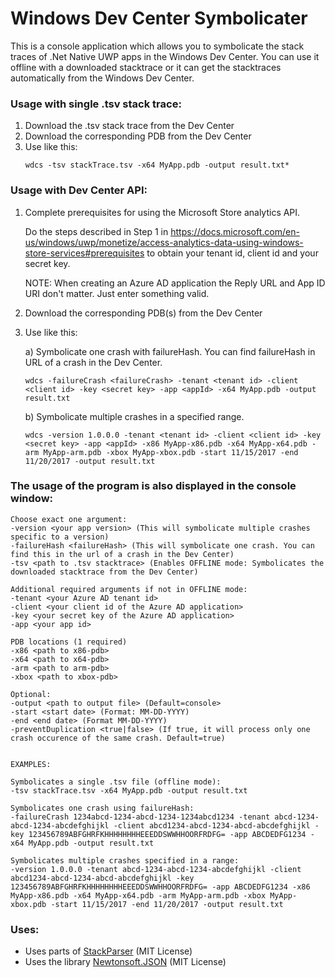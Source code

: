 # Windows Dev Center Symbolicater

This is a console application which allows you to symbolicate the stack traces of .Net Native UWP apps in the Windows Dev Center.
You can use it offline with a downloaded stacktrace or it can get the stacktraces automatically from the Windows Dev Center.

### Usage with single .tsv stack trace:

1. Download the .tsv stack trace from the Dev Center
2. Download the corresponding PDB from the Dev Center
3. Use like this:
	```
	wdcs -tsv stackTrace.tsv -x64 MyApp.pdb -output result.txt*
    ```
    
### Usage with Dev Center API:

1. Complete prerequisites for using the Microsoft Store analytics API.
	
    Do the steps described in Step 1 in https://docs.microsoft.com/en-us/windows/uwp/monetize/access-analytics-data-using-windows-store-services#prerequisites to obtain your tenant id, client id and your secret key.
    
    NOTE: When creating an Azure AD application the Reply URL and App ID URI don't matter. Just enter something valid.


2. Download the corresponding PDB(s) from the Dev Center
3. Use like this:
	
    a) Symbolicate one crash with failureHash. You can find failureHash in URL of a crash in the Dev Center. 
	```
    wdcs -failureCrash <failureCrash> -tenant <tenant id> -client <client id> -key <secret key> -app <appId> -x64 MyApp.pdb -output result.txt
    ```
    
   b) Symbolicate multiple crashes in a specified range. 
	```
    wdcs -version 1.0.0.0 -tenant <tenant id> -client <client id> -key <secret key> -app <appId> -x86 MyApp-x86.pdb -x64 MyApp-x64.pdb -arm MyApp-arm.pdb -xbox MyApp-xbox.pdb -start 11/15/2017 -end 11/20/2017 -output result.txt
    ```


### The usage of the program is also displayed in the console window:
```
Choose exact one argument:
-version <your app version> (This will symbolicate multiple crashes specific to a version)
-failureHash <failureHash> (This will symbolicate one crash. You can find this in the url of a crash in the Dev Center)
-tsv <path to .tsv stacktrace> (Enables OFFLINE mode: Symbolicates the downloaded stacktrace from the Dev Center)

Additional required arguments if not in OFFLINE mode:
-tenant <your Azure AD tenant id>
-client <your client id of the Azure AD application>
-key <your secret key of the Azure AD application>
-app <your app id>

PDB locations (1 required)
-x86 <path to x86-pdb>
-x64 <path to x64-pdb>
-arm <path to arm-pdb>
-xbox <path to xbox-pdb>

Optional:
-output <path to output file> (Default=console>
-start <start date> (Format: MM-DD-YYYY)
-end <end date> (Format MM-DD-YYYY)
-preventDuplication <true|false> (If true, it will process only one crash occurence of the same crash. Default=true)


EXAMPLES:

Symbolicates a single .tsv file (offline mode):
-tsv stackTrace.tsv -x64 MyApp.pdb -output result.txt

Symbolicates one crash using failureHash:
-failureCrash 1234abcd-1234-abcd-1234-1234abcd1234 -tenant abcd-1234-abcd-1234-abcdefghijkl -client abcd1234-abcd-1234-abcd-abcdefghijkl -key 123456789ABFGHRFKHHHHHHHHEEEDDSWWHHOORFRDFG= -app ABCDEDFG1234 -x64 MyApp.pdb -output result.txt

Symbolicates multiple crashes specified in a range:
-version 1.0.0.0 -tenant abcd-1234-abcd-1234-abcdefghijkl -client abcd1234-abcd-1234-abcd-abcdefghijkl -key 123456789ABFGHRFKHHHHHHHHEEEDDSWWHHOORFRDFG= -app ABCDEDFG1234 -x86 MyApp-x86.pdb -x64 MyApp-x64.pdb -arm MyApp-arm.pdb -xbox MyApp-xbox.pdb -start 11/15/2017 -end 11/20/2017 -output result.txt
```




### Uses:

 * Uses parts of [StackParser](https://github.com/dotnet/corefx-tools/tree/master/src/StackParser) (MIT License)
 * Uses the library [Newtonsoft.JSON](https://github.com/JamesNK/Newtonsoft.Json) (MIT License)
